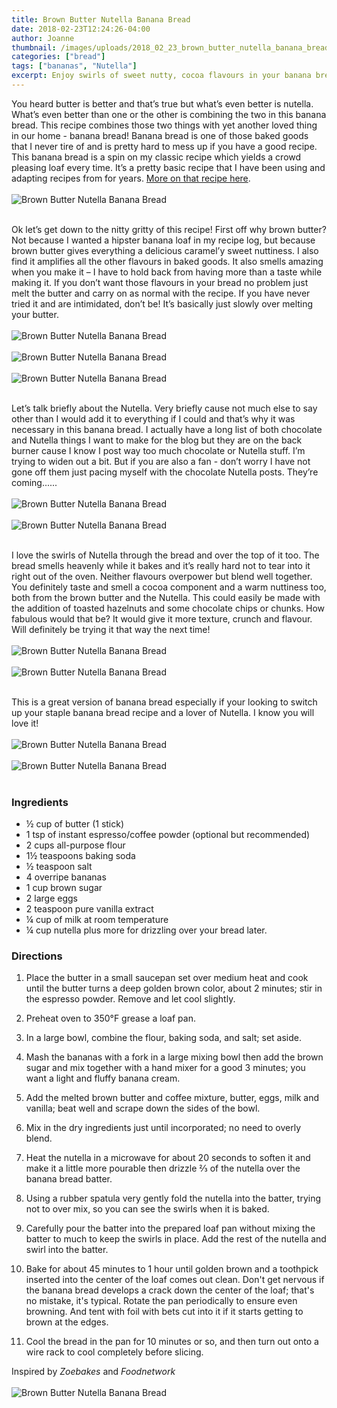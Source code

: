```yaml
---
title: Brown Butter Nutella Banana Bread
date: 2018-02-23T12:24:26-04:00
author: Joanne
thumbnail: /images/uploads/2018_02_23_brown_butter_nutella_banana_bread_1.jpg
categories: ["bread"]
tags: ["bananas", "Nutella"]
excerpt: Enjoy swirls of sweet nutty, cocoa flavours in your banana bread
---
```


You heard butter is better and that’s true but what’s even better is nutella. What’s even better than one or the other is combining the two in this banana bread.  This recipe combines those two things with yet another loved thing in our home - banana bread! Banana bread is one of those baked goods that I never tire of and is pretty hard to mess up if you have a good recipe. This banana bread is a spin on my classic recipe which yields a crowd pleasing loaf every time. It’s a pretty basic recipe that I have been using and adapting recipes from for years. [More on that recipe here](https://www.oliveandmango.com/no-fail-banana-bread/).
</br>
</br>
![Brown Butter Nutella Banana Bread](/images/uploads/2018_02_23_brown_butter_nutella_banana_bread_2.jpg)
</br>
</br>

Ok let’s get down to the nitty gritty of this recipe! First off why brown butter? Not because I wanted a hipster banana loaf in my recipe log, but because brown butter gives everything a delicious caramel’y sweet nuttiness. I also find it amplifies all the other flavours in baked goods.  It also smells amazing when you make it – I have to hold back from having more than a taste while making it.  If you don’t want those flavours in your bread no problem just melt the butter and carry on as normal with the recipe. If you have never tried it and are intimidated, don’t be! It’s basically just slowly over melting your butter.
</br>
</br>
![Brown Butter Nutella Banana Bread](/images/uploads/2018_02_23_brown_butter_nutella_banana_bread_3.jpg)
</br>
</br>
![Brown Butter Nutella Banana Bread](/images/uploads/2018_02_23_brown_butter_nutella_banana_bread_4.jpg)
</br>
</br>
![Brown Butter Nutella Banana Bread](/images/uploads/2018_02_23_brown_butter_nutella_banana_bread_5.jpg)
</br>
</br>

Let’s talk briefly about the Nutella. Very briefly cause not much else to say other than I would add it to everything if I could and that’s why it was necessary in this banana bread. I actually have a long list of both chocolate and Nutella things I want to make for the blog but they are on the back burner cause I know I post way too much chocolate or Nutella stuff. I’m trying to widen out a bit. But if you are also a fan - don’t worry I have not gone off them just pacing myself with the chocolate Nutella posts. They’re coming......
</br>
</br>
![Brown Butter Nutella Banana Bread](/images/uploads/2018_02_23_brown_butter_nutella_banana_bread_6.jpg)
</br>
</br>
![Brown Butter Nutella Banana Bread](/images/uploads/2018_02_23_brown_butter_nutella_banana_bread_7.jpg)
</br>
</br>

I love the swirls of Nutella through the bread and over the top of it too.  The bread smells heavenly while it bakes and it’s really hard not to tear into it right out of the oven.  Neither flavours overpower but blend well together. You definitely taste and smell a cocoa component and a warm nuttiness too, both from the brown butter and the Nutella. This could easily be made with the addition of toasted hazelnuts and some chocolate chips or chunks. How fabulous would that be? It would give it more texture, crunch and flavour.  Will definitely be trying it that way the next time!
</br>
</br>
![Brown Butter Nutella Banana Bread](/images/uploads/2018_02_23_brown_butter_nutella_banana_bread_8.jpg)
</br>
</br>
![Brown Butter Nutella Banana Bread](/images/uploads/2018_02_23_brown_butter_nutella_banana_bread_9.jpg)
</br>
</br>

This is a great version of banana bread especially if your looking to switch up your staple banana bread recipe and a lover of Nutella.  I know you will love it!
</br>
</br>
![Brown Butter Nutella Banana Bread](/images/uploads/2018_02_23_brown_butter_nutella_banana_bread_10.jpg)
</br>
</br>
![Brown Butter Nutella Banana Bread](/images/uploads/2018_02_23_brown_butter_nutella_banana_bread_11.jpg)
</br>
</br>

### Ingredients 

* &frac12; cup of butter (1 stick) 
* 1 tsp of instant espresso/coffee powder (optional but recommended)
* 2 cups all-purpose flour
* 1&frac12; teaspoons baking soda
* &frac12; teaspoon salt
* 4 overripe bananas
* 1 cup brown sugar
* 2 large eggs
* 2 teaspoon pure vanilla extract
* &frac14; cup of milk at room temperature 
* &frac14; cup nutella plus more for drizzling over your bread later. 

### Directions

1. Place the butter in a small saucepan set over medium heat and cook until the butter turns a deep golden brown color, about 2 minutes; stir in the espresso powder. Remove and let cool slightly.

1.  Preheat oven to 350&deg;F grease a loaf pan.

1. In a large bowl, combine the flour, baking soda, and salt; set aside.

1. Mash the bananas with a fork in a large mixing bowl then add the brown sugar and mix together with a hand mixer for a good 3 minutes; you want a light and fluffy banana cream. 

1. Add the melted brown butter and coffee mixture, butter, eggs, milk and vanilla; beat well and scrape down the sides of the bowl. 

1. Mix in the dry ingredients just until incorporated; no need to overly blend.

1. Heat the nutella in a microwave for about 20 seconds to soften it and make it a little more pourable then drizzle &frac23; of the nutella over the banana bread batter.

1. Using a rubber spatula very gently fold the nutella into the batter, trying not to over mix, so you can see the swirls when it is baked.

1. Carefully pour the batter into the prepared loaf pan without mixing the batter to much to keep the swirls in place. Add the rest of the nutella and swirl into the batter.

1. Bake for about 45 minutes to 1 hour until golden brown and a toothpick inserted into the center of the loaf comes out clean. Don't get nervous if the banana bread develops a crack down the center of the loaf; that's no mistake, it's typical. Rotate the pan periodically to ensure even browning. And tent with foil with bets cut into it if it starts getting to brown at the edges. 

1. Cool the bread in the pan for 10 minutes or so, and then turn out onto a wire rack to cool completely before slicing. 

Inspired by *Zoebakes* and *Foodnetwork*
</br>
</br>
![Brown Butter Nutella Banana Bread](/images/uploads/2018_02_23_brown_butter_nutella_banana_bread_12.jpg)
